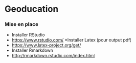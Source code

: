 # Geoducation

### Mise en place

* Installer RStudio
 * https://www.rstudio.com/
*Installer Latex (pour output pdf)
 * https://www.latex-project.org/get/
* Installer Rmarkdown
 * http://rmarkdown.rstudio.com/index.html



